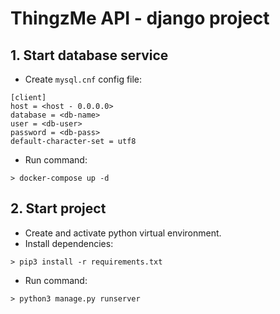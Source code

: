 # ThingzMe API - django project

## 1. Start database service

- Create `mysql.cnf` config file:

```
[client]
host = <host - 0.0.0.0>
database = <db-name>
user = <db-user>
password = <db-pass>
default-character-set = utf8
```

- Run command:

```
> docker-compose up -d
```

## 2. Start project

- Create and activate python virtual environment.
- Install dependencies:

```
> pip3 install -r requirements.txt
```

- Run command:

```
> python3 manage.py runserver
```
